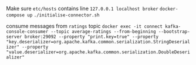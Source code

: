 Make sure `etc/hosts` contains line `127.0.0.1 localhost broker`
`docker-compose up`
`./initialise-connector.sh`

consume messages from `ratings` topic `docker exec -it connect kafka-console-consumer --topic average-ratings --from-beginning --bootstrap-server broker:29092 --property "print.key=true" --property "key.deserializer=org.apache.kafka.common.serialization.StringDeserializer" --property "value.deserializer=org.apache.kafka.common.serialization.DoubleDeserializer"`